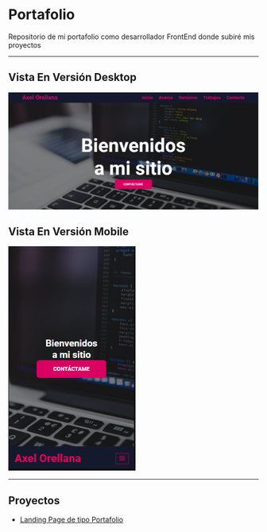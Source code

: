 # Portafolio

Repositorio de mi portafolio como desarrollador FrontEnd donde subiré
mis proyectos

---

## Vista En Versión Desktop

![Vista_En_Versión_Desktop](portafolio/assets/desktopScreen.png)

## Vista En Versión Mobile

![Vista_En_Versión_Mobile](portafolio/assets/mobileScreen.png)

---

## Proyectos

- [Landing Page de tipo Portafolio](https://Axe10rellana.github.io/portafolio/portafolio)
